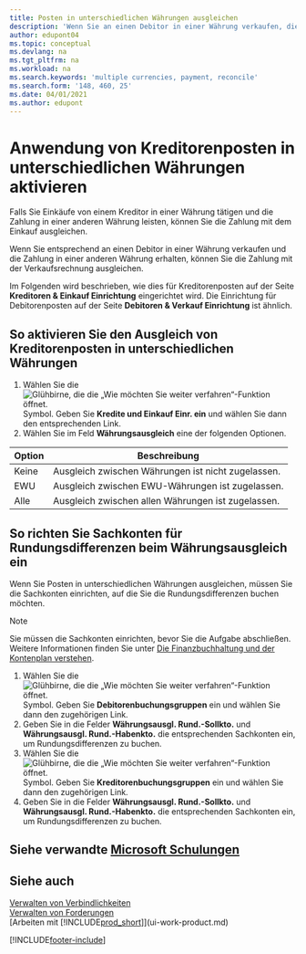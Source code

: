 ```yaml
---
title: Posten in unterschiedlichen Währungen ausgleichen
description: 'Wenn Sie an einen Debitor in einer Währung verkaufen, die Zahlung jedoch in einer anderen Währung erfolgt, kann die Rechnung mit der Zahlung ausgeglichen werden.'
author: edupont04
ms.topic: conceptual
ms.devlang: na
ms.tgt_pltfrm: na
ms.workload: na
ms.search.keywords: 'multiple currencies, payment, reconcile'
ms.search.form: '148, 460, 25'
ms.date: 04/01/2021
ms.author: edupont
---
```

# <a name="enable-application-of-ledger-entries-in-different-currencies"></a><a name="enable-application-of-ledger-entries-in-different-currencies"></a>Anwendung von Kreditorenposten in unterschiedlichen Währungen aktivieren

Falls Sie Einkäufe von einem Kreditor in einer Währung tätigen und die Zahlung in einer anderen Währung leisten, können Sie die Zahlung mit dem Einkauf ausgleichen.

Wenn Sie entsprechend an einen Debitor in einer Währung verkaufen und die Zahlung in einer anderen Währung erhalten, können Sie die Zahlung mit der Verkaufsrechnung ausgleichen.

Im Folgenden wird beschrieben, wie dies für Kreditorenposten auf der Seite **Kreditoren & Einkauf Einrichtung** eingerichtet wird. Die Einrichtung für Debitorenposten auf der Seite **Debitoren & Verkauf Einrichtung** ist ähnlich.

## <a name="to-enable-application-of-vendor-ledger-entries-in-different-currencies"></a><a name="to-enable-application-of-vendor-ledger-entries-in-different-currencies"></a>So aktivieren Sie den Ausgleich von Kreditorenposten in unterschiedlichen Währungen

1. Wählen Sie die ![Glühbirne, die die „Wie möchten Sie weiter verfahren“-Funktion öffnet.](media/ui-search/search_small.png "Sagen Sie mir, was Sie tun möchten") Symbol. Geben Sie **Kredite und Einkauf Einr. ein** und wählen Sie dann den entsprechenden Link.
2. Wählen Sie im Feld **Währungsausgleich** eine der folgenden Optionen.

| Option | Beschreibung |
| --- | --- |
| Keine |Ausgleich zwischen Währungen ist nicht zugelassen. |
| EWU |Ausgleich zwischen EWU-Währungen ist zugelassen. |
| Alle |Ausgleich zwischen allen Währungen ist zugelassen. |

## <a name="to-set-up-gl-accounts-for-currency-application-rounding-differences"></a><a name="to-set-up-gl-accounts-for-currency-application-rounding-differences"></a>So richten Sie Sachkonten für Rundungsdifferenzen beim Währungsausgleich ein

Wenn Sie Posten in unterschiedlichen Währungen ausgleichen, müssen Sie die Sachkonten einrichten, auf die Sie die Rundungsdifferenzen buchen möchten.  

> [!NOTE]  
> Sie müssen die Sachkonten einrichten, bevor Sie die Aufgabe abschließen. Weitere Informationen finden Sie unter [Die Finanzbuchhaltung und der Kontenplan verstehen](finance-general-ledger.md).

1. Wählen Sie die ![Glühbirne, die die „Wie möchten Sie weiter verfahren“-Funktion öffnet.](media/ui-search/search_small.png "Sagen Sie mir, was Sie tun möchten") Symbol. Geben Sie **Debitorenbuchungsgruppen** ein und wählen Sie dann den zugehörigen Link.  
2. Geben Sie in die Felder **Währungsausgl. Rund.-Sollkto.** und **Währungsausgl. Rund.-Habenkto.** die entsprechenden Sachkonten ein, um Rundungsdifferenzen zu buchen.  
3. Wählen Sie die ![Glühbirne, die die „Wie möchten Sie weiter verfahren“-Funktion öffnet.](media/ui-search/search_small.png "Sagen Sie mir, was Sie tun möchten") Symbol. Geben Sie **Kreditorenbuchungsgruppen** ein und wählen Sie dann den zugehörigen Link.  
4. Geben Sie in die Felder **Währungsausgl. Rund.-Sollkto.** und **Währungsausgl. Rund.-Habenkto.** die entsprechenden Sachkonten ein, um Rundungsdifferenzen zu buchen.  

## <a name="see-related-microsoft-training"></a><a name="see-related-microsoft-training"></a>Siehe verwandte [Microsoft Schulungen](/training/modules/process-foreign-currency-payments-dynamics-365-business-central/)

## <a name="see-also"></a><a name="see-also"></a>Siehe auch

[Verwalten von Verbindlichkeiten](payables-manage-payables.md)  
[Verwalten von Forderungen](receivables-manage-receivables.md)  
[Arbeiten mit [!INCLUDE[prod_short](includes/prod_short.md)]](ui-work-product.md)


[!INCLUDE[footer-include](includes/footer-banner.md)]
